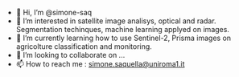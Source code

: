 - 👋 Hi, I’m @simone-saq
- 👀 I’m interested in satellite image analisys, optical and radar. Segmentation techinques, machine learning applyed on images.
- 🌱 I’m currently learning how to use Sentinel-2, Prisma images on agricolture classification and monitoring.
- 💞️ I’m looking to collaborate on ...
- 📫 How to reach me : simone.saquella@uniroma1.it

<!---
simone-saq/simone-saq is a ✨ special ✨ repository because its `README.md` (this file) appears on your GitHub profile.
You can click the Preview link to take a look at your changes.
--->
